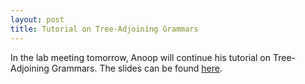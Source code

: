 ```yaml
---
layout: post
title: Tutorial on Tree-Adjoining Grammars
---
```


In the lab meeting tomorrow, Anoop will continue his tutorial on Tree-Adjoining Grammars. The slides can be found <a href="http://www.cs.sfu.ca/~anoop/papers/pdf/wata-2012.pdf">here</a>. 


